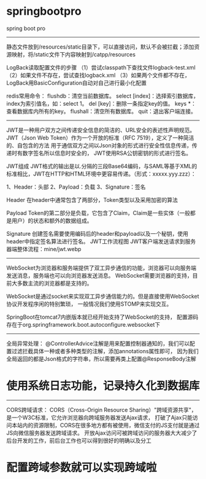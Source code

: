 # springbootpro
spring boot pro

------------------------------------------------------------------------------------------------------------------------
静态文件放到/resources/static目录下，可以直接访问，默认不会被拦截；添加资源映射，将/static文件下内容映射到/catpp/resources

LogBack读取配置文件的步骤
（1）尝试classpath下查找文件logback-test.xml
（2）如果文件不存在，尝试查找logback.xml
（3）如果两个文件都不存在，LogBack用BasicConfiguration自动对自己进行最小化配置

redis常用命令：
flushdb：清空当前数据库。
select [index]：选择索引数据库，index为索引值名，如：select 1。
del [key]：删除一条指定key的值。
keys *：查看数据库内所有的key。
flushall：清空所有数据库。
quit：退出客户端连接。

------------------------------------------------------------------------------------------------------------------------
JWT是一种用户双方之间传递安全信息的简洁的、URL安全的表述性声明规范。
JWT（Json Web Token）作为一个开放的标准（RFC 7519），定义了一种简洁的、自包含的方法
用于通信双方之间以Json对象的形式进行安全性信息传递，传递时有数字签名所以信息时安全的，
JWT使用RSA公钥密钥的形式进行签名。

JWT组成
JWT格式的输出是以.分隔的三段Base64编码，与SAML等基于XML的标准相比，JWT在HTTP和HTML环境中更容易传递。（形式：xxxxx.yyy.zzz）：

1、Header：头部
2、Payload：负载
3、Signature：签名

Header
在header中通常包含了两部分，Token类型以及采用加密的算法

Payload
Token的第二部分是负载，它包含了Claim，Claim是一些实体（一般都是用户）的状态和额外的数据组成。

Signature
创建签名需要使用编码后的header和payload以及一个秘钥，使用header中指定签名算法进行签名。
JWT工作流程图
JWT客户端发送请求到服务器端整体流程：mine/jwt.webp


------------------------------------------------------------------------------------------------------------------------
WebSocket为浏览器和服务端提供了双工异步通信的功能，浏览器可以向服务端发送消息，服务端也可以向浏览器发送消息。
WebSocket需要浏览器的支持，目前大多数主流的浏览器都是支持的。

WebSocket是通过socket来实现双工异步通信能力的。但是直接使用WebSocket协议开发程序闲的特别繁琐，
一般情况我们使用STOMP来实现交互。

SpringBoot在tomcat7内嵌版本就已经开始支持了WebSocket的支持，
配置源码存在于org.springframework.boot.autoconfigure.websocket下

------------------------------------------------------------------------------------------------------------------------
全局异常处理：
@ControllerAdvice注解是用来配置控制器通知的，我们可以配置过滤拦截具体一种或者多种类型的注解，添加annotations属性即可，
因为我们全局返回的都是Json格式的字符串，所以需要再类上配置@ResponseBody注解
# 使用系统日志功能，记录持久化到数据库


------------------------------------------------------------------------------------------------------------------------
CORS跨域请求：
CORS（Cross-Origin Resource Sharing）"跨域资源共享"，是一个W3C标准，它允许浏览器向跨域服务器发送Ajax请求，
打破了Ajax只能访问本站内的资源限制，CORS在很多地方都有被使用，微信支付的JS支付就是通过JS向微信服务器发送跨域请求。
开放Ajax访问可被跨域访问的服务器大大减少了后台开发的工作，前后台工作也可以得到很好的明确以及分工
# 配置跨域参数就可以实现跨域啦
